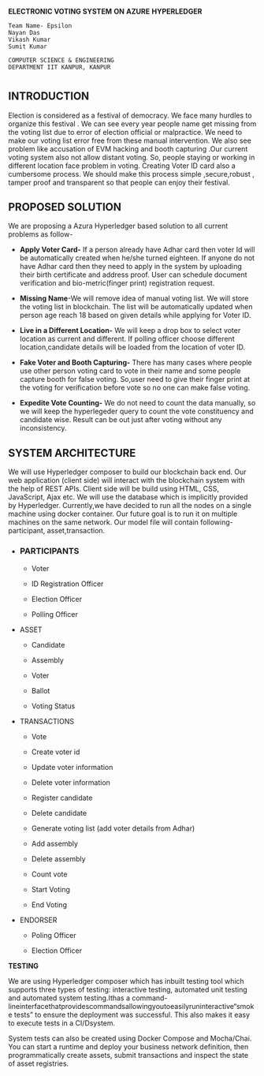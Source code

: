 
   **ELECTRONIC VOTING SYSTEM** 
   **ON**
  **AZURE** **HYPERLEDGER**

    Team Name- Epsilon
    Nayan Das
    Vikash Kumar
    Sumit Kumar

    COMPUTER SCIENCE & ENGINEERING 
    DEPARTMENT IIT KANPUR, KANPUR
 
#   
      

## INTRODUCTION

Election is considered as a festival of democracy. We face many hurdles to organize this festival . We can see every year people name get missing from the voting list due to error of election official or malpractice. We need to make our voting list error free from these manual intervention. We also see problem like accusation of EVM hacking and booth capturing .Our current voting system also not allow distant voting. So, people staying or working in different location face problem in voting. Creating Voter ID card also a cumbersome process. We should make this process simple ,secure,robust , tamper proof and transparent so that people can enjoy their festival.

  

## PROPOSED SOLUTION

We are proposing a Azura Hyperledger based solution to all current problems as follow-

-   **Apply Voter Card-** If a person already have Adhar card then voter Id will be automatically created when he/she turned eighteen. If anyone do not have Adhar card then they need to apply in the system by uploading their birth certificate and address proof. User can schedule document verification and bio-metric(finger print) registration request.
    
-   **Missing Name**-We will remove idea of manual voting list. We will store the voting list in blockchain. The list will be automatically updated when person age reach 18 based on given details while applying for Voter ID.
    
-   **Live in a Different Location-**  We will keep a drop box to select voter location as current and different. If polling officer choose different location,candidate details  will be loaded from the location of voter ID.
    
-   **Fake Voter and Booth Capturing-** There has many cases where people use other person voting card to vote in their name and some people capture booth for false voting. So,user need to give their finger print at the voting for verification before vote so no one can make false voting.
    
-   **Expedite Vote Counting-** We do not need to count the data manually, so we will keep the hyperlegeder query to count the vote constituency and candidate wise. Result can be out just after voting without any inconsistency.
    

## SYSTEM ARCHITECTURE

We will use Hyperledger composer to build our blockchain back end. Our web application (client side) will interact with the blockchain system with the help of REST APIs. Client side will be build using HTML, CSS, JavaScript, Ajax etc. We will use the database which is implicitly provided by Hyperledger. Currently,we have decided to run all the nodes on a single machine using docker container. Our future goal is to run it on multiple machines on the same network. Our model file will contain following- participant, asset,transaction.

-   ### PARTICIPANTS
    
    -   Voter
        
    -   ID Registration Officer
        
    -   Election Officer
        
    -   Polling Officer
        

  

-   ASSET
    
    -   Candidate
        
    -   Assembly
        
    -   Voter
        
    -   Ballot
        
    -   Voting Status
        
    
-   TRANSACTIONS
    
    -   Vote
        
    -   Create voter id
        
    -   Update voter information
        
    -   Delete voter information
        
    -   Register candidate
        
    -   Delete candidate
        
    -   Generate voting list (add voter details from Adhar)
        
    -   Add assembly
        
    -   Delete assembly
        
    -   Count vote
        
    -   Start Voting
        
    -   End Voting
        

  

-   ENDORSER
    
    -   Poling Officer
        
    -   Election Officer
        

  

  

**TESTING**

We are using Hyperledger composer which has inbuilt testing tool which supports three types of testing: interactive testing, automated unit testing and automated system testing.Ithas a command-lineinterfacethatprovidescommandsallowingyoutoeasilyruninteractive“smoke tests” to ensure the deployment was successful. This also makes it easy to execute tests in a CI/Dsystem.

System tests can also be created using Docker Compose and Mocha/Chai. You can start a runtime and deploy your business network definition, then programmatically create assets, submit transactions and inspect the state of asset registries.


